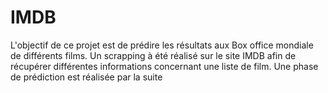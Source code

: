 # IMDB

L'objectif de ce projet est de prédire les résultats aux Box office mondiale de différents films. Un scrapping à été réalisé sur le site IMDB afin de récupérer différentes informations concernant une liste de film. Une phase de prédiction est réalisée par la suite 
